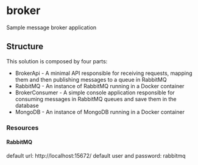 # broker
Sample message broker application

## Structure
This solution is composed by four parts:
* BrokerApi - A minimal API responsible for receiving requests, mapping them and then publishing messages to a queue in RabbitMQ
* RabbitMQ - An instance of RabbitMQ running in a Docker container
* BrokerConsumer - A simple console application responsible for consuming messages in RabbitMQ queues and save them in the database
* MongoDB - An instance of MongoDB running in a Docker container

### Resources

#### RabbitMQ 
default url: http://localhost:15672/
default user and password: rabbitmq